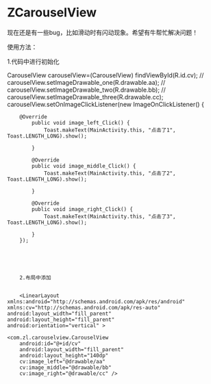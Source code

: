 # ZCarouselView

现在还是有一些bug，比如滑动时有闪动现象。希望有牛帮忙解决问题！

使用方法：


1.代码中进行初始化

CarouselView carouselView=(CarouselView) findViewById(R.id.cv);
//		carouselView.setImageDrawable_one(R.drawable.aa);
//		carouselView.setImageDrawable_two(R.drawable.bb);
//		carouselView.setImageDrawable_three(R.drawable.cc);
		carouselView.setOnImageClickListener(new ImageOnClickListener() {
			
		@Override
			public void image_left_Click() {
				Toast.makeText(MainActivity.this, "点击了1", Toast.LENGTH_LONG).show();
				
			}

			@Override
			public void image_middle_Click() {
				Toast.makeText(MainActivity.this, "点击了2", Toast.LENGTH_LONG).show();
				
			}

			@Override
			public void image_right_Click() {
				Toast.makeText(MainActivity.this, "点击了3", Toast.LENGTH_LONG).show();
				
			}
		});
		
		
		
		
		
		2.布局中添加
		
		
		<LinearLayout xmlns:android="http://schemas.android.com/apk/res/android"
    xmlns:cv="http://schemas.android.com/apk/res-auto"
    android:layout_width="fill_parent"
    android:layout_height="fill_parent"
    android:orientation="vertical" >

    <com.zl.carouselview.CarouselView
        android:id="@+id/cv"
        android:layout_width="fill_parent"
        android:layout_height="140dp"
        cv:image_left="@drawable/aa"
        cv:image_middle="@drawable/bb"
        cv:image_right="@drawable/cc" />

</LinearLayout>
